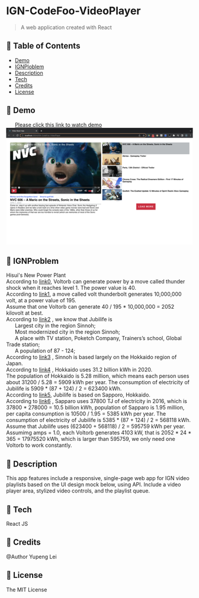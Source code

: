 # IGN-CodeFoo-VideoPlayer
> A web application created with React
## 🚩 Table of Contents  
* [Demo](#-Demo)
* [IGNPloblem](#-IGNProblem) 
* [Description](#-Description) 
* [Tech](#-Tech)
* [Credits](#-Credits)
* [License](#-License)

## 🚩 Demo
&nbsp;&nbsp;&nbsp;&nbsp;&nbsp;&nbsp;[Please click this link to watch demo](https://yupenglei.github.io/IGN-CodeFoo-VideoPlayer/)  
![screenshot](https://github.com/YupengLei/IGN-CodeFoo-VideoPlayer/blob/main/public/screenshot.png)

## 🚩 IGNProblem 
Hisui's New Power Plant<br />
According to [link0](https://bulbapedia.bulbagarden.net/wiki/Voltorb_(Pok%C3%A9mon) ), Voltorb can generate power by a move called thunder shock when it reaches level 1. The power value is 40.<br />
According to [link1](https://bulbapedia.bulbagarden.net/wiki/Electric_(type) ), a move called volt thunderbolt generates 10,000,000 volt, at a power value of 195. <br />
Assume that one Voltorb can generate 40 / 195 * 10,000,000 = 2052 kilovolt at best.<br />
According to [link2](https://bulbapedia.bulbagarden.net/wiki/Jubilife_City) , we know that Jubilife is<br />
	&nbsp;&nbsp;&nbsp;&nbsp;&nbsp;&nbsp;Largest city in the region Sinnoh;<br />
	&nbsp;&nbsp;&nbsp;&nbsp;&nbsp;&nbsp;Most modernized city in the region Sinnoh;<br />
	&nbsp;&nbsp;&nbsp;&nbsp;&nbsp;&nbsp;A place with TV station, Poketch Company, Trainers’s school, Global Trade station;<br />
	&nbsp;&nbsp;&nbsp;&nbsp;&nbsp;&nbsp;A population of 87 - 124;<br />
According to [link3](https://gamerant.com/pokemon-regions-real-world-kanto-johto-hoenn-sinnoh-unova-kalos-alola-galar/#:~:text=Sinnoh%2C%20however%2C%20is%20based%20largely,islands%20of%20Sakhalin%20and%20Kunashir) , Sinnoh is based largely on the Hokkaido region of Japan.  <br />
According to [link4](https://www.ees.hokudai.ac.jp/carbon/mfujii/en/wp-content/uploads/sites/2/2015/04/enechen100_en_ver2015.pdf) , Hokkaido uses 31.2 billion kWh in 2020.  <br />
The population of Hokkaido is 5.28 million, which means each person uses about 31200 / 5.28 = 5909 kWh per year. The consumption of electricity of Jubilife is 5909 * (87 + 124) / 2 = 623400 kWh.<br />
According to [link5](https://www.thegamer.com/pokemon-sinnoh-locations-visit-real-world/), Jubilife is based on Sapporo, Hokkaido.<br /> 
According to [link6]( https://dataportalforcities.org/east-asia/japan/hokkaido/sapporo-shi) , Sapparo uses 37800 TJ of electricity in 2016, which is 37800 * 278000 = 10.5 billion kWh, population of Sapparo is 1.95 million, per capita consumption is 10500 / 1.95 = 5385 kWh per year. The consumption of electricity of Jubilife is 5385 * (87 + 124) / 2 = 568118 kWh.<br />
Assume that Jubilife uses (623400 + 568118) / 2 = 595759 kWh  per year.<br />
Assumimg amps = 1.0, each Voltorb generates 4103 kW, that is 2052 * 24 * 365 = 17975520 kWh, which is larger than 595759, we only need one Voltorb to work constantly.<br />


## 🚩 Description  
This app features include a responsive, single-page web app for IGN video playlists based on the UI design mock below, using API.
Include a video player area, stylized video controls, and the playlist queue. 

## 🚩 Tech
React JS

## 🚩 Credits 
@Author Yupeng Lei

## 🚩 License  
The MIT License




